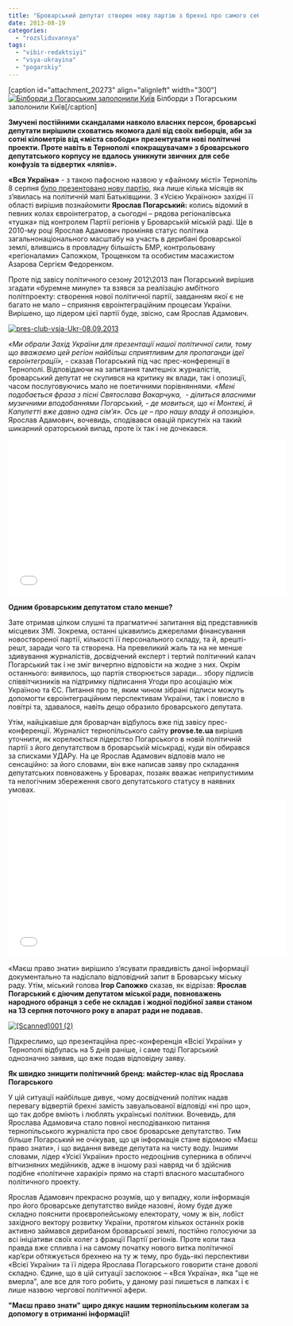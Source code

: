 ```yaml
---
title: "Броварський депутат створює нову партію з брехні про самого себе - ДОКУМЕНТИ, ВІДЕО"
date: 2013-08-19
categories: 
  - "rozsliduvannya"
tags: 
  - "vibir-redaktsiyi"
  - "vsya-ukrayina"
  - "pogarskiy"
---
```


\[caption id="attachment\_20273" align="alignleft" width="300"\][![Білборди з Погарським заполонили Київ](https://mpz.brovary.org/wp-content/uploads/2013/08/IMAG0037.jpg)](https://mpz.brovary.org/wp-content/uploads/2013/08/IMAG0037.jpg) Білборди з Погарським заполонили Київ\[/caption\]

**Змучені постійними скандалами навколо власних персон, броварські депутати вирішили сховатись якомога далі від своїх виборців, аби за сотні кілометрів від «міста свободи» презентувати нові політичні проекти. Проте навіть в Тернополі «покращувачам» з броварського депутатського корпусу не вдалось уникнути звичних для себе конфузів та відвертих «ляпів».**

**«Вся Україна»** - з такою пафосною назвою у «файному місті» Тернопіль 8 серпня [було презентовано нову партію](http://provse.te.ua/2013/08/ternopoljan-ahituvaly-za-jevropu-z-falshyvym-brendom/), яка лише кілька місяців як з’явилась на політичній мапі Батьківщини. З «Усією Україною» західні її області вирішив познайомити **Ярослав Погарський:** колись відомий в певних колах євроінтегратор, а сьогодні – рядова регіоналівська «тушка» під контролем Партії регіонів у Броварській міській раді. Ще в 2010-му році Ярослав Адамович проміняв статус політика загальнонаціонального масштабу на участь в дерибані броварської землі, влившись в провладну більшість БМР, контрольовану «регіоналами» Сапожком, Трощенком та особистим масажистом Азарова Сергієм Федоренком.

Проте під завісу політичного сезону 2012\\2013 пан Погарський вирішив згадати «буремне минуле» та взявся за реалізацію амбітного політпроекту: створення нової політичної партії, завданням якої є не багато не мало – сприяння євроінтеграційним процесам України. Вирішено, що лідером цієї партії буде, звісно, сам Ярослав Адамович.

[![pres-club-vsja-Ukr-08.09.2013](https://mpz.brovary.org/wp-content/uploads/2013/08/pres-club-vsja-Ukr-08.09.2013.jpg)](https://mpz.brovary.org/wp-content/uploads/2013/08/pres-club-vsja-Ukr-08.09.2013.jpg)

_«Ми обрали Захід України для презентації нашої політичної сили, тому що вважаємо цей регіон найбільш сприятливим для пропаганди ідеї євроінтеграції»,_ - сказав Погарський під час прес-конференції в Тернополі. Відповідаючи на запитання тамтешніх журналістів, броварський депутат не скупився на критику як влади, так і опозиції, часом послуговуючись мало не поетичними порівняннями. _«Мені подобається фраза з пісні Святослава Вакарчука,  - ділиться власними музичними вподобаннями Погарський, - де мовиться, що «і Монтекі, й Капулетті вже давно одна сім’я». Ось це – про нашу владу й опозицію»._ Ярослав Адамович, вочевидь, сподівався овацій присутніх на такий шикарний ораторський випад, проте їх так і не дочекався.

<iframe src="//www.youtube.com/embed/JDIH8y82FEI" height="315" width="560" allowfullscreen frameborder="0"></iframe>

**Одним броварським депутатом стало менше?**

Зате отримав цілком слушні та прагматичні запитання від представників місцевих ЗМІ. Зокрема, останні цікавились джерелами фінансування новоствореної партії, кількості її персонального складу, та й, врешті-решт, заради чого та створена. На превеликий жаль та на не менше здивування журналістів, досвідчений експерт і тертий політичний калач Погарський так і не зміг вичерпно відповісти на жодне з них. Окрім останнього: виявилось, що партія створюється заради… збору підписів співвітчизників на підтримку підписання Угоди про асоціацію між Україною та ЄС. Питання про те, яким чином зібрані підписи можуть допомогти євроінтеграційним перспективам України, так і повисло в повітрі та, здавалося, навіть дещо образило броварського депутата.

Утім, найцікавіше для броварчан відбулось вже під завісу прес-конференції. Журналіст тернопільського сайту **provse.te.ua** вирішив уточнити, як корелюється лідерство Погарського в новій політичній партії з його депутатством в броварській міськраді, куди він обирався за списками УДАРу. На це Ярослав Адамович відповів мало не сенсаційно: за його словами, він вже написав заяву про складання депутатських повноважень у Броварах, позаяк вважає неприпустимим та нелогічним збереження свого депутатського статусу в наявних умовах.

<iframe src="//www.youtube.com/embed/C3x42vm2FmQ" height="315" width="560" allowfullscreen frameborder="0"></iframe>

«Маєш право знати» вирішило з’ясувати правдивість даної інформації документально та надіслало відповідний запит в Броварську міську раду. Утім, міський голова **Ігор Сапожко** сказав, як відрізав: **Ярослав Погарський є діючим депутатом міської ради, повноважень народного обранця з себе не складав і жодної подібної заяви станом на 13 серпня поточного року в апарат ради не подавав.**

[![[Scanned]001 (2)](https://mpz.brovary.org/wp-content/uploads/2013/08/Scanned001-2.jpg)](https://mpz.brovary.org/wp-content/uploads/2013/08/Scanned001-2.jpg)

Підкреслимо, що презентаційна прес-конференція «Всієї України» у Тернополі відбулась на 5 днів раніше, і саме тоді Погарський однозначно заявив, що вже подав відповідну заяву.

**Як швидко знищити політичний бренд: майстер-клас від Ярослава Погарського**

У цій ситуації найбільше дивує, чому досвідчений політик надав перевагу відвертій брехні замість завуальованої відповіді «ні про що», що так добре вміють і люблять українські політики. Вочевидь, для Ярослава Адамовича стало повної несподіванкою питання тернопільського журналіста про своє броварське депутатство. Тим більше Погарський не очікував, що ця інформація стане відомою «Маєш право знати», і що видання виведе депутата на чисту воду. Іншими словами, лідер «Усієї України» просто недооцінив суперника в обличчі вітчизняних медійників, адже в іншому разі навряд чи б здійснив подібне «політичне харакірі» прямо на старті власного масштабного політичного проекту.

Ярослав Адамович прекрасно розумів, що у випадку, коли інформація про його броварське депутатство вийде назовні, йому буде дуже складно пояснити проєвропейському електорату, чому ж він, лобіст західного вектору розвитку України, протягом кількох останніх років активно займався дерибаном броварської землі, постійно голосуючи за всі ініціативи своїх колег з фракції Партії регіонів. Проте коли така правда вже спливла і на самому початку нового витка політичної кар’єри обтяжується брехнею на ту ж тему, про будь-які перспективи «Всієї України» та її лідера Ярослава Погарського говорити стане доволі складно. Єдине, що в цій ситуації заспокоює – «Вся Україна», яка "ще не вмерла", але все для того робить, у даному разі пишеться в лапках і є лише назвою чергової політичної афери.

**"Маєш право знати" щиро дякує нашим тернопільським колегам за допомогу в отриманні інформації!**
